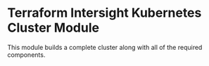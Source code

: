 # Terraform Intersight Kubernetes Cluster Module
This module builds a complete cluster along with all of the required components.

